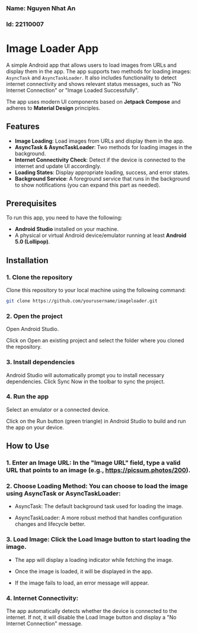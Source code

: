 ### Name: Nguyen Nhat An
### Id: 22110007
# Image Loader App

A simple Android app that allows users to load images from URLs and display them in the app. The app supports two methods for loading images: `AsyncTask` and `AsyncTaskLoader`. It also includes functionality to detect internet connectivity and shows relevant status messages, such as "No Internet Connection" or "Image Loaded Successfully".

The app uses modern UI components based on **Jetpack Compose** and adheres to **Material Design** principles.

## Features

- **Image Loading**: Load images from URLs and display them in the app.
- **AsyncTask & AsyncTaskLoader**: Two methods for loading images in the background.
- **Internet Connectivity Check**: Detect if the device is connected to the internet and update UI accordingly.
- **Loading States**: Display appropriate loading, success, and error states.
- **Background Service**: A foreground service that runs in the background to show notifications (you can expand this part as needed).

## Prerequisites

To run this app, you need to have the following:

- **Android Studio** installed on your machine.
- A physical or virtual Android device/emulator running at least **Android 5.0 (Lollipop)**.

## Installation

### 1. Clone the repository

Clone this repository to your local machine using the following command:

```bash
git clone https://github.com/yourusername/imageloader.git
```

### 2. Open the project
Open Android Studio.

Click on Open an existing project and select the folder where you cloned the repository.

### 3. Install dependencies
Android Studio will automatically prompt you to install necessary dependencies. Click Sync Now in the toolbar to sync the project.

### 4. Run the app
Select an emulator or a connected device.

Click on the Run button (green triangle) in Android Studio to build and run the app on your device.

## How to Use
### 1. Enter an Image URL: In the "Image URL" field, type a valid URL that points to an image (e.g., https://picsum.photos/200).

### 2. Choose Loading Method: You can choose to load the image using AsyncTask or AsyncTaskLoader:

+ AsyncTask: The default background task used for loading the image.

+ AsyncTaskLoader: A more robust method that handles configuration changes and lifecycle better.

### 3. Load Image: Click the Load Image button to start loading the image.

+ The app will display a loading indicator while fetching the image.

+ Once the image is loaded, it will be displayed in the app.

+ If the image fails to load, an error message will appear.

### 4. Internet Connectivity: 
The app automatically detects whether the device is connected to the internet. If not, it will disable the Load Image button and display a "No Internet Connection" message.

